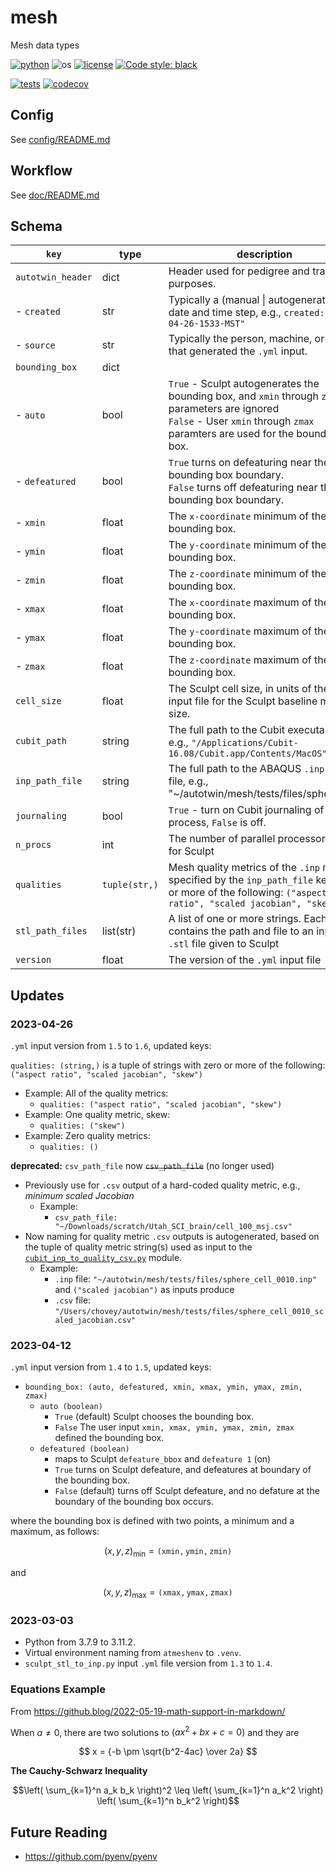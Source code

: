# mesh

Mesh data types

[![python](https://img.shields.io/badge/python-3.11-blue.svg)](https://www.python.org/)
![os](https://img.shields.io/badge/os-ubuntu%20|%20macos%20|%20windows-blue.svg)
[![license](https://img.shields.io/badge/license-MIT-green.svg)](https://github.com/sandialabs/sibl#license) 
[![Code style: black](https://img.shields.io/badge/code%20style-black-000000.svg)](https://github.com/psf/black)

[![tests](https://github.com/autotwin/mesh/workflows/tests/badge.svg)](https://github.com/autotwin/mesh/actions) [![codecov](https://codecov.io/gh/autotwin/mesh/branch/main/graph/badge.svg?token=XY0UAVX3OD)](https://codecov.io/gh/autotwin/mesh)


## Config

See [config/README.md](config/README.md)

## Workflow

See [doc/README.md](doc/README.md)

## Schema

| `key` | type | description |
| --- | --- | --- |
| `autotwin_header` | dict | Header used for pedigree and tracking purposes. |
| - `created`       | str  | Typically a (manual \| autogenerated) date and time step, e.g., `created: "2023-04-26-1533-MST"`
| - `source`        | str  | Typically the person, machine, or script that generated the `.yml` input.
`bounding_box` | dict | 
| - `auto`     | bool | `True` - Sculpt autogenerates the bounding box, and `xmin` through `zmax` parameters are ignored </br>`False` - User `xmin` through `zmax` paramters are used for the bounding box.
| - `defeatured` | bool | `True` turns on defeaturing near the bounding box boundary.</br>`False` turns off defeaturing near the bounding box boundary.
| - `xmin` | float | The `x-coordinate` minimum of the bounding box.
| - `ymin` | float | The `y-coordinate` minimum of the bounding box.
| - `zmin` | float | The `z-coordinate` minimum of the bounding box.
| - `xmax` | float | The `x-coordinate` maximum of the bounding box.
| - `ymax` | float | The `y-coordinate` maximum of the bounding box.
| - `zmax` | float | The `z-coordinate` maximum of the bounding box.
| `cell_size` | float | The Sculpt cell size, in units of the `.stl` input file for the Sculpt baseline mesh size.
| `cubit_path` | string | The full path to the Cubit executable, e.g., `"/Applications/Cubit-16.08/Cubit.app/Contents/MacOS"`
| `inp_path_file` | string | The full path to the ABAQUS `.inp` mesh file, e.g., "~/autotwin/mesh/tests/files/sphere.inp"
| `journaling` | bool | `True` - turn on Cubit journaling of the process, `False` is off.
| `n_procs` | int | The number of parallel processors uses for Sculpt
| `qualities` | `tuple(str,)` | Mesh quality metrics of the `.inp` mesh specified by the `inp_path_file` key, zero or more of the following: `("aspect ratio", "scaled jacobian", "skew")`
| `stl_path_files` | list(str) | A list of one or more strings.  Each string contains the path and file to an input `.stl` file given to Sculpt
| `version` | float | The version of the `.yml` input file

## Updates

### 2023-04-26

`.yml` input version from `1.5` to `1.6`, updated keys:

 `qualities: (string,)` is a tuple of strings with zero or more of the following: `("aspect ratio", "scaled jacobian", "skew")`
  * Example: All of the quality metrics:
    * `qualities: ("aspect ratio", "scaled jacobian", "skew")`
  * Example: One quality metric, skew:
    * `qualities: ("skew")`
  * Example: Zero quality metrics:
    * `qualities: ()`

**deprecated:** `csv_path_file` now ~~`csv_path_file`~~ (no longer used)
 * Previously use for `.csv` output of a hard-coded quality metric, e.g., *minimum scaled Jacobian*
   * Example:  
     * `csv_path_file: "~/Downloads/scratch/Utah_SCI_brain/cell_100_msj.csv"`
 * Now naming for quality metric `.csv` outputs is autogenerated, based on the tuple of quality metric string(s) used as input to the [`cubit_inp_to_quality_csv.py`](src/atmesh/cubit_inp_to_quality_csv.py) module.
   * Example:
     * `.inp` file: `"~/autotwin/mesh/tests/files/sphere_cell_0010.inp"` and `("scaled jacobian")` as inputs produce
     * `.csv` file: `"/Users/chovey/autotwin/mesh/tests/files/sphere_cell_0010_scaled_jacobian.csv"`

### 2023-04-12

`.yml` input version from `1.4` to `1.5`, updated keys:

* `bounding_box: (auto, defeatured, xmin, xmax, ymin, ymax, zmin, zmax)`
   * `auto (boolean)`
      * `True` (default) Sculpt chooses the bounding box.
      * `False` The user input `xmin, xmax, ymin, ymax, zmin, zmax` defined the bounding box.
   * `defeatured (boolean)`
      * maps to Sculpt `defeature_bbox` and `defeature 1` (on)
      * `True` turns on Sculpt defeature, and defeatures at boundary of the bounding box.
      * `False` (default) turns off Sculpt defeature, and no defature at the boundary of the bounding box occurs.

where the bounding box is defined with two points, a minimum and a maximum, as follows:

$$(x, y, z)_{\min} = \mathtt{ (xmin, ymin, zmin)}$$

and

$$(x, y, z)_{\max} = \mathtt{ (xmax, ymax, zmax)}$$


### 2023-03-03

* Python from 3.7.9 to 3.11.2.
* Virtual environment naming from `atmeshenv` to `.venv`.
* `sculpt_stl_to_inp.py` input `.yml` file version from `1.3` to `1.4`.

### Equations Example

From https://github.blog/2022-05-19-math-support-in-markdown/

When $a \ne 0$, there are two solutions to $(ax^2 + bx + c = 0)$ and they are

$$ x = {-b \pm \sqrt{b^2-4ac} \over 2a} $$

**The Cauchy-Schwarz Inequality**

```math
\left( \sum_{k=1}^n a_k b_k \right)^2 \leq \left( \sum_{k=1}^n a_k^2 \right) \left( \sum_{k=1}^n b_k^2 \right)
```

## Future Reading

* https://github.com/pyenv/pyenv
